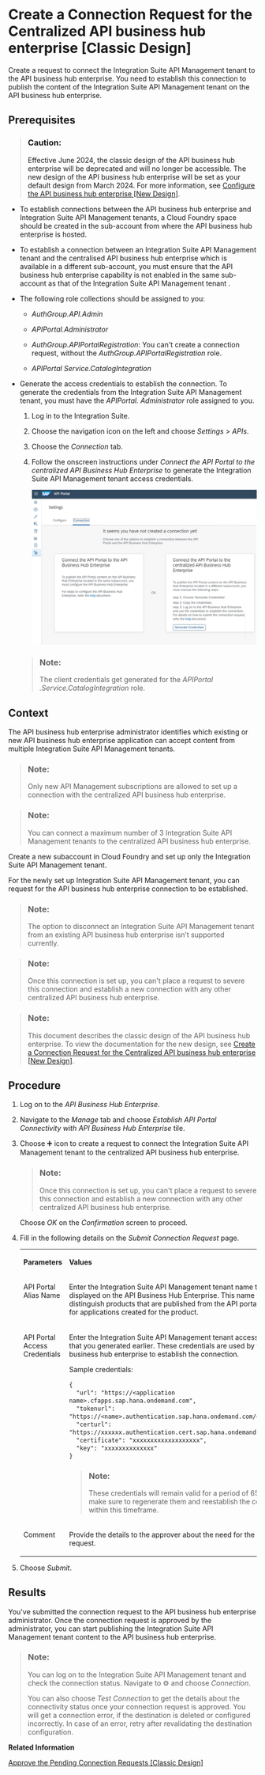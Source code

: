 <!-- loio02f7877360a64c6b8d853fed9b2d9cc6 -->

<link rel="stylesheet" type="text/css" href="../css/sap-icons.css"/>

# Create a Connection Request for the Centralized API business hub enterprise \[Classic Design\]

Create a request to connect the Integration Suite API Management tenant to the API business hub enterprise. You need to establish this connection to publish the content of the Integration Suite API Management tenant on the API business hub enterprise.



<a name="loio02f7877360a64c6b8d853fed9b2d9cc6__prereq_wnz_n4r_f4b"/>

## Prerequisites

> ### Caution:  
> Effective June 2024, the classic design of the API business hub enterprise will be deprecated and will no longer be accessible. The new design of the API business hub enterprise will be set as your default design from March 2024. For more information, see [Configure the API business hub enterprise \[New Design\]](configure-the-api-business-hub-enterprise-new-design-54b4607.md).

-   To establish connections between the API business hub enterprise and Integration Suite API Management tenants, a Cloud Foundry space should be created in the sub-account from where the API business hub enterprise is hosted.

-   To establish a connection between an Integration Suite API Management tenant and the centralised API business hub enterprise which is available in a different sub-account, you must ensure that the API business hub enterprise capability is not enabled in the same sub-account as that of the Integration Suite API Management tenant .

-   The following role collections should be assigned to you:
    -   *AuthGroup.API.Admin*

    -   *APIPortal.Administrator*

    -   *AuthGroup.APIPortalRegistration*: You can't create a connection request, without the *AuthGroup.APIPortalRegistration* role.

    -   *APIPortal Service.CatalogIntegration*


-   Generate the access credentials to establish the connection. To generate the credentials from the Integration Suite API Management tenant, you must have the *APIPortal. Administrator* role assigned to you.

    1.  Log in to the Integration Suite.

    2.  Choose the navigation icon on the left and choose *Settings* \> *APIs*.

    3.  Choose the *Connection* tab.

    4.  Follow the onscreen instructions under *Connect the API Portal to the centralized API Business Hub Enterprise* to generate the Integration Suite API Management tenant access credentials.

        ![](images/ABHE_Connection_a5eb276.png)


    > ### Note:  
    > The client credentials get generated for the *APIPortal .Service.CatalogIntegration* role.




## Context

The API business hub enterprise administrator identifies which existing or new API business hub enterprise application can accept content from multiple Integration Suite API Management tenants.

> ### Note:  
> Only new API Management subscriptions are allowed to set up a connection with the centralized API business hub enterprise.

> ### Note:  
> You can connect a maximum number of 3 Integration Suite API Management tenants to the centralized API business hub enterprise.

Create a new subaccount in Cloud Foundry and set up only the Integration Suite API Management tenant.

For the newly set up Integration Suite API Management tenant, you can request for the API business hub enterprise connection to be established.

> ### Note:  
> The option to disconnect an Integration Suite API Management tenant from an existing API business hub enterprise isn’t supported currently.

> ### Note:  
> Once this connection is set up, you can't place a request to severe this connection and establish a new connection with any other centralized API business hub enterprise.

> ### Note:  
> This document describes the classic design of the API business hub enterprise. To view the documentation for the new design, see [Create a Connection Request for the Centralized API business hub enterprise \[New Design\]](create-a-connection-request-for-the-centralized-api-business-hub-enterprise-new-design-c7bda8c.md).



## Procedure

1.  Log on to the *API Business Hub Enterprise*.

2.  Navigate to the *Manage* tab and choose *Establish API Portal Connectivity with API Business Hub Enterprise* tile.

3.  Choose :heavy_plus_sign: icon to create a request to connect the Integration Suite API Management tenant to the centralized API business hub enterprise.

    > ### Note:  
    > Once this connection is set up, you can't place a request to severe this connection and establish a new connection with any other centralized API business hub enterprise.

    Choose *OK* on the *Confirmation* screen to proceed.

4.  Fill in the following details on the *Submit Connection Request* page.


    <table>
    <tr>
    <th valign="top">

    Parameters
    
    </th>
    <th valign="top">

    Values
    
    </th>
    </tr>
    <tr>
    <td valign="top">
    
    API Portal Alias Name
    
    </td>
    <td valign="top">
    
    Enter the Integration Suite API Management tenant name that gets displayed on the API Business Hub Enterprise. This name is used to distinguish products that are published from the API portal and likewise for applications created for the product.
    
    </td>
    </tr>
    <tr>
    <td valign="top">
    
    API Portal Access Credentials
    
    </td>
    <td valign="top">
    
    Enter the Integration Suite API Management tenant access credentials that you generated earlier. These credentials are used by the API business hub enterprise to establish the connection.

    Sample credentials:

    ```
    {
      "url": "https://<application name>.cfapps.sap.hana.ondemand.com",
      "tokenurl": "https://<name>.authentication.sap.hana.ondemand.com/oauth/token",
      "certurl": "https://xxxxxx.authentication.cert.sap.hana.ondemand.com",
      "certificate": "xxxxxxxxxxxxxxxxxxx",
      "key": "xxxxxxxxxxxxxx"
    }
    ```

    > ### Note:  
    > These credentials will remain valid for a period of 65 days. Please make sure to regenerate them and reestablish the connection within this timeframe.


    
    </td>
    </tr>
    <tr>
    <td valign="top">
    
    Comment
    
    </td>
    <td valign="top">
    
    Provide the details to the approver about the need for the connection request.
    
    </td>
    </tr>
    </table>
    
5.  Choose *Submit*.




<a name="loio02f7877360a64c6b8d853fed9b2d9cc6__result_s4c_yrs_f4b"/>

## Results

You've submitted the connection request to the API business hub enterprise administrator. Once the connection request is approved by the administrator, you can start publishing the Integration Suite API Management tenant content to the API business hub enterprise.

> ### Note:  
> You can log on to the Integration Suite API Management tenant and check the connection status. Navigate to :gear: and choose *Connection*.
> 
> You can also choose *Test Connection* to get the details about the connectivity status once your connection request is approved. You will get a connection error, if the destination is deleted or configured incorrectly. In case of an error, retry after revalidating the destination configuration.

**Related Information**  


[Approve the Pending Connection Requests \[Classic Design\]](approve-the-pending-connection-requests-classic-design-b4e6f56.md "As an API business hub enterprise administrator, you must approve or reject the connection request after you receive them.")

